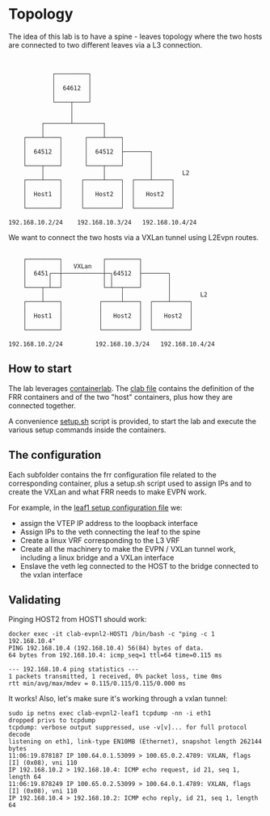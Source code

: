 # Topology

The idea of this lab is to have a spine - leaves topology where the two hosts are connected to two different leaves
via a L3 connection.


```raw


            ┌─────────┐
            │         │
            │  64612  │
            │         │
            └────┬────┘
                 │
                 │
         ┌───────┴────────┐
         │                │
    ┌────┴────┐      ┌────┴────┐
    │         │      │         │
    │  64512  │      │  64512  ├───────┐
    │         │      │         │       │
    └────┬────┘      └────┬────┘       │
         │                │            │        L2
    ┌────┴────┐     ┌─────┴────┐  ┌────┴─────┐
    │         │     │          │  │          │
    │  Host1  │     │   Host2  │  │   Host2  │
    │         │     │          │  │          │
    └─────────┘     └──────────┘  └──────────┘

192.168.10.2/24    192.168.10.3/24   192.168.10.4/24
```

We want to connect the two hosts via a VXLan tunnel using L2Evpn routes.

```raw

    ┌─────────┐           ┌─────────┐
    │         │   VXLan   │         │
    │  6451┌──┼───────────┼─┐64512  ├───────┐
    │      │  │           │ │       │       │
    └────┬─┴──┘           └─┴──┬────┘       │
         │                     │            │        L2
    ┌────┴────┐          ┌─────┴────┐  ┌────┴─────┐
    │         │          │          │  │          │
    │  Host1  │          │   Host2  │  │   Host2  │
    │         │          │          │  │          │
    └─────────┘          └──────────┘  └──────────┘

192.168.10.2/24         192.168.10.3/24   192.168.10.4/24

```

## How to start

The lab leverages [containerlab](https://containerlab.dev/). The [clab file](./l2.clab.yaml) contains the definition
of the FRR containers and of the two "host" containers, plus how they are connected together.

A convenience [setup.sh](./setup.sh) script is provided, to start the lab and execute the various setup commands inside the containers.


## The configuration

Each subfolder contains the frr configuration file related to the corresponding container, plus a setup.sh script used to assign IPs and
to create the VXLan and what FRR needs to make EVPN work.

For example, in the [leaf1 setup configuration file](./leaf1/setup.sh) we:

- assign the VTEP IP address to the loopback interface
- Assign IPs to the veth connecting the leaf to the spine
- Create a linux VRF corresponding to the L3 VRF
- Create all the machinery to make the EVPN / VXLan tunnel work, including a linux bridge and a VXLan interface
- Enslave the veth leg connected to the HOST to the bridge connected to the vxlan interface


## Validating

Pinging HOST2 from HOST1 should work:

```
docker exec -it clab-evpnl2-HOST1 /bin/bash -c "ping -c 1 192.168.10.4"
PING 192.168.10.4 (192.168.10.4) 56(84) bytes of data.
64 bytes from 192.168.10.4: icmp_seq=1 ttl=64 time=0.115 ms

--- 192.168.10.4 ping statistics ---
1 packets transmitted, 1 received, 0% packet loss, time 0ms
rtt min/avg/max/mdev = 0.115/0.115/0.115/0.000 ms
```

It works! Also, let's make sure it's working through a vxlan tunnel:

```raw
sudo ip netns exec clab-evpnl2-leaf1 tcpdump -nn -i eth1
dropped privs to tcpdump
tcpdump: verbose output suppressed, use -v[v]... for full protocol decode
listening on eth1, link-type EN10MB (Ethernet), snapshot length 262144 bytes
11:06:19.878187 IP 100.64.0.1.53099 > 100.65.0.2.4789: VXLAN, flags [I] (0x08), vni 110
IP 192.168.10.2 > 192.168.10.4: ICMP echo request, id 21, seq 1, length 64
11:06:19.878249 IP 100.65.0.2.53099 > 100.64.0.1.4789: VXLAN, flags [I] (0x08), vni 110
IP 192.168.10.4 > 192.168.10.2: ICMP echo reply, id 21, seq 1, length 64
```
